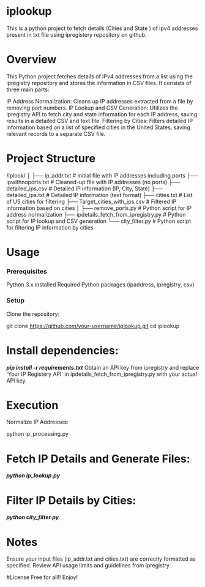 # iplookup
This is a python project to fetch details (Cities and State ) of ipv4 addresses present in txt file using ipregistery repository on github.


# Overview
This Python project fetches details of IPv4 addresses from a list using the ipregistry repository and stores the information in CSV files. It consists of three main parts:

IP Address Normalization: Cleans up IP addresses extracted from a file by removing port numbers.
IP Lookup and CSV Generation: Utilizes the ipregistry API to fetch city and state information for each IP address, saving results in a detailed CSV and text file.
Filtering by Cities: Filters detailed IP information based on a list of specified cities in the United States, saving relevant records to a separate CSV file.

# Project Structure

 /iplook/
│
├── ip_addr.txt                  # Initial file with IP addresses including ports
├── ipwithnoports.txt            # Cleaned-up file with IP addresses (no ports)
├── detailed_ips.csv             # Detailed IP information (IP, City, State)
├── detailed_ips.txt             # Detailed IP information (text format)
├── cities.txt                   # List of US cities for filtering
├── Target_cities_with_ips.csv   # Filtered IP information based on cities
│
├── remove_ports.py             # Python script for IP address normalization
├── ipdetails_fetch_from_ipregistry.py                 # Python script for IP lookup and CSV generation
└── city_filter.py               # Python script for filtering IP information by cities

# Usage
### Prerequisites
Python 3.x installed
Required Python packages (ipaddress, ipregistry, csv)
### Setup
Clone the repository:

git clone https://github.com/your-username/iplookup.git
cd iplookup

# Install dependencies:


***pip install -r requirements.txt***
Obtain an API key from ipregistry and replace 'Your IP Registery API' in ipdetails_fetch_from_ipregistry.py with your actual API key.

# Execution
Normalize IP Addresses:

python ip_processing.py

# Fetch IP Details and Generate Files:


***python ip_lookup.py***

# Filter IP Details by Cities:

***python city_filter.py***

# Notes
Ensure your input files (ip_addr.txt and cities.txt) are correctly formatted as specified.
Review API usage limits and guidelines from ipregistry.

#License
Free for all!! Enjoy!
